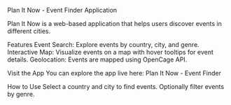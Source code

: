 Plan It Now - Event Finder Application

Plan It Now is a web-based application that helps users discover events in different cities.

Features
Event Search: Explore events by country, city, and genre.
Interactive Map: Visualize events on a map with hover tooltips for event details.
Geolocation: Events are mapped using OpenCage API.

Visit the App
You can explore the app live here:
Plan It Now - Event Finder

How to Use
Select a country and city to find events.
Optionally filter events by genre.
